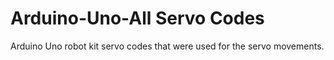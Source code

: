 # Arduino-Uno-All Servo Codes 
Arduino Uno robot kit servo codes that were used for the servo movements.
